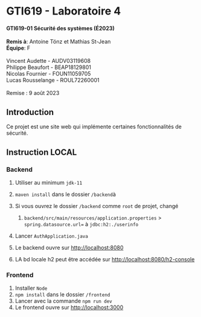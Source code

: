 # GTI619 - Laboratoire 4 <br>
#### GTI619-01 Sécurité des systèmes (É2023)
**Remis à**: Antoine Tönz et Mathias St-Jean<br>
**Équipe**: F <br><br>
Vincent Audette - AUDV03119608<br>
Philippe Beaufort - BEAP18129801<br>
Nicolas Fournier - FOUN11059705<br>
Lucas Rousselange - ROUL72260001<br><br>
Remise : 9 août 2023

## Introduction

Ce projet est une site web qui implémente certaines fonctionnalités de sécurité.

## Instruction LOCAL
### Backend
1. Utiliser au minimum `jdk-11`
2. `maven install` dans le dossier `/backend`à
3. Si vous ouvrez le dossier `/backend` comme `root` de projet, changé
   1. `backend/src/main/resources/application.properties` > `spring.datasource.url=` à `jdbc:h2:./userinfo`

4. Lancer `AuthApplication.java`
5. Le backend ouvre sur [http://localhost:8080](http://localhost:8080)
6. LA bd locale h2 peut être accédée sur [http://localhost:8080/h2-console](http://localhost:8080/h2-console)
### Frontend
1. Installer `Node`
2. `npm install` dans le dossier `/frontend`
3. Lancer avec la commande `npm run dev`
4. Le frontend ouvre sur [http://localhost:3000](http://localhost:3000)

